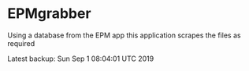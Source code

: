# EPMgrabber
Using a database from the EPM app this application scrapes the files as required


Latest backup: Sun Sep 1 08:04:01 UTC 2019
